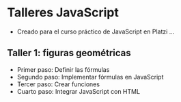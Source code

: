 # Talleres JavaScript
- Creado para el curso práctico de JavaScript en Platzi
... 
## Taller 1: figuras geométricas
- Primer paso: Definir las fórmulas
- Segundo paso: Implementar fórmulas en JavaScript
- Tercer paso: Crear funciones 
- Cuarto paso: Integrar JavaScript con HTML